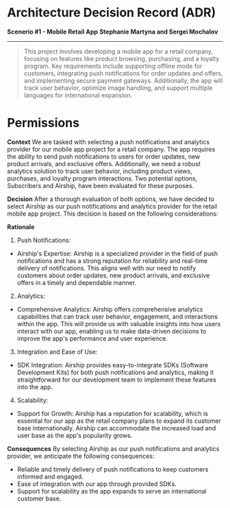 # Architecture Decision Record (ADR)
**Scenerio #1 - Mobile Retail App**
**Stephanie Martyna and Sergei Mochalov**
___
> This project involves developing a mobile app for a retail company, focusing on features like product browsing, purchasing, and a loyalty program. Key requirements include supporting offline mode for customers, integrating push notifications for order updates and offers, and implementing secure payment gateways. Additionally, the app will track user behavior, optimize image handling, and support multiple languages for international expansion.

# Permissions

**Context**
We are tasked with selecting a push notifications and analytics provider for our mobile app project for a retail company. The app requires the ability to send push notifications to users for order updates, new product arrivals, and exclusive offers. Additionally, we need a robust analytics solution to track user behavior, including product views, purchases, and loyalty program interactions. Two potential options, Subscribers and Airship, have been evaluated for these purposes.

**Decision**
After a thorough evaluation of both options, we have decided to select Airship as our push notifications and analytics provider for the retail mobile app project. This decision is based on the following considerations:

**Rationale**
1. Push Notifications:
- Airship's Expertise: Airship is a specialized provider in the field of push notifications and has a strong reputation for reliability and real-time delivery of notifications. This aligns well with our need to notify customers about order updates, new product arrivals, and exclusive offers in a timely and dependable manner.

2. Analytics:
- Comprehensive Analytics: Airship offers comprehensive analytics capabilities that can track user behavior, engagement, and interactions within the app. This will provide us with valuable insights into how users interact with our app, enabling us to make data-driven decisions to improve the app's performance and user experience.

3. Integration and Ease of Use:
- SDK Integration: Airship provides easy-to-integrate SDKs (Software Development Kits) for both push notifications and analytics, making it straightforward for our development team to implement these features into the app.

4. Scalability:
- Support for Growth: Airship has a reputation for scalability, which is essential for our app as the retail company plans to expand its customer base internationally. Airship can accommodate the increased load and user base as the app's popularity grows.

**Consequences**
By selecting Airship as our push notifications and analytics provider, we anticipate the following consequences:

- Reliable and timely delivery of push notifications to keep customers informed and engaged.
- Ease of integration with our app through provided SDKs.
- Support for scalability as the app expands to serve an international customer base.

